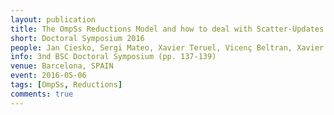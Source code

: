```yaml
---
layout: publication
title: The OmpSs Reductions Model and how to deal with Scatter-Updates
short: Doctoral Symposium 2016
people: Jan Ciesko, Sergi Mateo, Xavier Teruel, Vicenç Beltran, Xavier Martorell, Rosa M. Badia and Jesús Labarta
info: 3nd BSC Doctoral Symposium (pp. 137-139)
venue: Barcelona, SPAIN
event: 2016-05-06
tags: [OmpSs, Reductions]
comments: true
---
```

